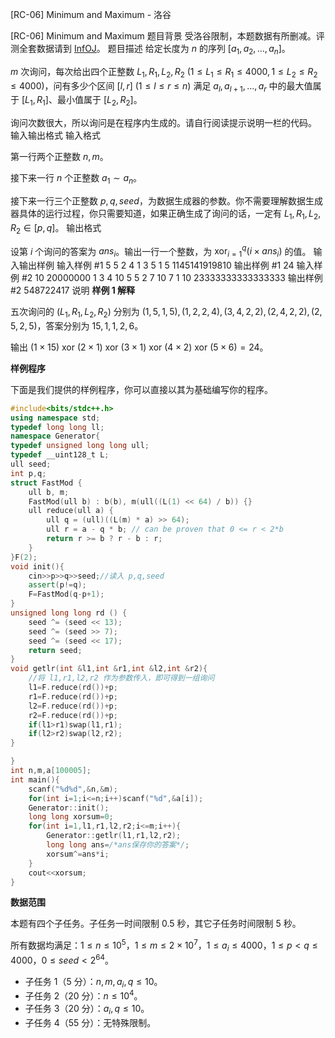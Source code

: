 



[RC-06] Minimum and Maximum - 洛谷














[RC-06] Minimum and Maximum
题目背景
受洛谷限制，本题数据有所删减。评测全套数据请到 [InfOJ](http://119.27.163.117/contest/7/)。
题目描述
给定长度为 $n$ 的序列 $[a_1,a_2,\dots ,a_n]$。

$m$ 次询问，每次给出四个正整数 $L_1,R_1,L_2,R_2\ (1\le L_1\le R_1\le 4000,1\le L_2\le R_2\le 4000)$，问有多少个区间 $[l,r]\ (1\le l\le r\le n)$ 满足 $a_l,a_{l+1},\dots,a_r$ 中的最大值属于 $[L_1,R_1]$、最小值属于 $[L_2,R_2]$。

询问次数很大，所以询问是在程序内生成的。请自行阅读提示说明一栏的代码。
输入输出格式
输入格式

第一行两个正整数 $n,m$。

接下来一行 $n$ 个正整数 $a_1\sim a_n$。

接下来一行三个正整数 $p,q,seed$，为数据生成器的参数。你不需要理解数据生成器具体的运行过程，你只需要知道，如果正确生成了询问的话，一定有 $L_1,R_1,L_2,R_2\in [p,q]$。
输出格式

设第 $i$ 个询问的答案为 $ans_i$。输出一行一个整数，为 $\operatorname{xor}_{i=1}^q 
(i\times ans_i)$ 的值。
输入输出样例
输入样例 #1
5 5
2 4 1 3 5
1 5 1145141919810
输出样例 #1
24
输入样例 #2
10 20000000
1 3 4 10 5 5 2 7 10 7
1 10 23333333333333333
输出样例 #2
548722417
说明
**样例 1 解释**

五次询问的 $(L_1,R_1,L_2,R_2)$ 分别为 $(1,5,1,5),(1,2,2,4),(3,4,2,2),(2,4,2,2),(2,5,2,5)$，答案分别为 $15,1,1,2,6$。

输出 $(1\times 15)\ \mathrm{xor}\ (2\times 1)\ \mathrm{xor}\ (3\times 1)\ \mathrm{xor}\ (4\times 2)\ \mathrm{xor}\ (5\times 6)=24$。

**样例程序**

下面是我们提供的样例程序，你可以直接以其为基础编写你的程序。

```cpp
#include<bits/stdc++.h>
using namespace std;
typedef long long ll;
namespace Generator{
typedef unsigned long long ull;
typedef __uint128_t L;
ull seed;
int p,q;
struct FastMod {
    ull b, m;
    FastMod(ull b) : b(b), m(ull((L(1) << 64) / b)) {}
    ull reduce(ull a) {
        ull q = (ull)((L(m) * a) >> 64);
        ull r = a - q * b; // can be proven that 0 <= r < 2*b
        return r >= b ? r - b : r;
    }
}F(2);
void init(){
	cin>>p>>q>>seed;//读入 p,q,seed 
	assert(p!=q);
	F=FastMod(q-p+1);
}
unsigned long long rd () {
	seed ^= (seed << 13);
	seed ^= (seed >> 7);
	seed ^= (seed << 17);
	return seed;
}
void getlr(int &l1,int &r1,int &l2,int &r2){
	//将 l1,r1,l2,r2 作为参数传入，即可得到一组询问 
	l1=F.reduce(rd())+p;
	r1=F.reduce(rd())+p;
	l2=F.reduce(rd())+p;
	r2=F.reduce(rd())+p;
	if(l1>r1)swap(l1,r1);
	if(l2>r2)swap(l2,r2);
}

}
int n,m,a[100005];
int main(){
	scanf("%d%d",&n,&m);
	for(int i=1;i<=n;i++)scanf("%d",&a[i]);
	Generator::init();
	long long xorsum=0;
	for(int i=1,l1,r1,l2,r2;i<=m;i++){
		Generator::getlr(l1,r1,l2,r2);
		long long ans=/*ans保存你的答案*/;
		xorsum^=ans*i;
	}
	cout<<xorsum;
}
```

**数据范围**

本题有四个子任务。子任务一时间限制 $0.5$ 秒，其它子任务时间限制 $5$ 秒。

所有数据均满足：$1\le n\le 10^5$，$1\le m\le 2\times 10^7$，$1\le a_i\le 4000$，$1\le p\lt q\le 4000$，$0\le seed\lt 2^{64}$。

- 子任务 $1$（$5$ 分）：$n,m,a_i,q\le 10$。
- 子任务 $2$（$20$ 分）：$n\le 10^4$。
- 子任务 $3$（$20$ 分）：$a_i,q\le 10$。
- 子任务 $4$（$55$ 分）：无特殊限制。







